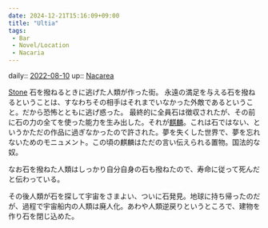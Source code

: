 ```yaml
---
date: 2024-12-21T15:16:09+09:00
title: "Ultia"
tags:
 - Bar
 - Novel/Location
 - Nacaria
---
```


daily:: [2022-08-10](Daily_Note/2022-08-10.md)
up:: [Nacarea](Nacarea.md)


[Stone](Stone.md)
石を撥ねるときに逃げた人類が作った街。
永遠の満足を与える石を撥ねるということは、すなわちその相手はそれまでいなかった外敵であるということ。だから恐怖とともに逃げ惑った。
最終的に全員石は徴収されたが、その前に石の力の全てを使った能力を生み出した。それが[麒麟](Kirin.md)。これは石ではない、というかただの作品に過ぎなかったので許された。夢を失くした世界で、夢を忘れないためのモニュメント。この頃の麒麟はただの言い伝えられる置物。国法的な奴。

なお石を撥ねた人類はしっかり自分自身の石も撥ねたので、寿命に従って死んだと伝わっている。

その後人類が石を探して宇宙をさまよい、ついに石発見。地球に持ち帰ったのだが、過程で宇宙船内の人類は廃人化。あわや人類逆戻りというところで、建物を作り石を閉じ込めた。
